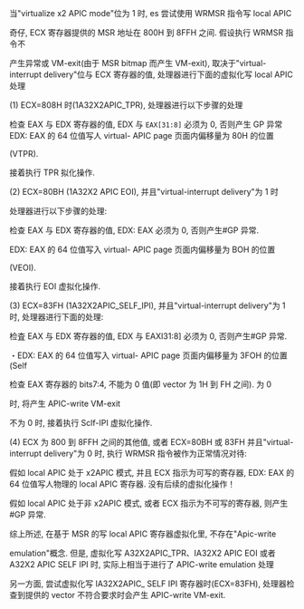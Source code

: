 
当"virtualize x2 APIC mode"位为 1 时, es 尝试使用 WRMSR 指令写 local APIC

奇仔, ECX 寄存器提供的 MSR 地址在 800H 到 8FFH 之间. 假设执行 WRMSR 指令不

产生异常或 VM-exit(由于 MSR bitmap 而产生 VM-exit), 取决于"virtual- interrupt  delivery"位与 ECX 寄存器的值, 处理器进行下面的虚拟化写 local APIC 处理

 (1) ECX=808H 时(1A32X2APIC_TPR), 处理器进行以下步骤的处理

检查 EAX 与 EDX 寄存器的值, EDX 与 `EAX[31:8]` 必须为 0, 否则产生 GP 异常 EDX: EAX 的 64 位值写人 virtual- APIC page 页面内偏移量为 80H 的位置

 (VTPR). 

接着执行 TPR 拟化操作. 

 (2) ECX=80BH (1A32X2 APIC EOI), 并且"virtual-interrupt delivery"为 1 时

处理器进行以下步骤的处理: 

检查 EAX 与 EDX 寄存器的值, EDX: EAX 必须为 0, 否则产生#GP 异常. 

EDX: EAX 的 64 位值写入 virtual- APIC page 页面内偏移量为 BOH 的位置

 (VEOI). 

接着执行 EOI 虚拟化操作. 

 (3) ECX=83FH (1A32X2APIC_SELF_IPI), 并且"virtual-interrupt delivery"为 1 时, 处理器进行下面的处理: 

检査 EAX 与 EDX 寄存器的值, EDX 与 EAXI31:8] 必须为 0, 否则产生#GP 异常. 

・EDX: EAX 的 64 位值写入 virtual- APIC page 页面内偏移量为 3FOH 的位置(Self

检查 EAX 寄存器的 bits7:4, 不能为 0 值(即 vector 为 1H 到 FH 之间). 为 0

时, 将产生 APIC-write VM-exit

不为 0 时, 接着执行 Sclf-IPI 虚拟化操作. 

 (4) ECX 为 800 到 8FFH 之间的其他值, 或者 ECX=80BH 或 83FH 并且"virtual-interrupt delivery"为 0 时, 执行 WRMSR 指令被作为正常情况对待: 

假如 local APIC 处于 x2APIC 模式, 并且 ECX 指示为可写的寄存器, EDX: EAX 的 64 位值写人物理的 local APIC 寄存器. 没有后续的虚拟化操作！

假如 local APIC 处于非 x2APIC 模式, 或者 ECX 指示为不可写的寄存器, 则产生 #GP 异常. 

综上所述, 在基于 MSR 的写 local APIC 寄存器虚拟化里, 不存在"Apic-write

 emulation"概念. 但是, 虚拟化写 A32X2APIC_TPR、IA32X2 APIC EOI 或者A32X2 APIC SELF IPI 时, 实际上相当于进行了 APIC-write emulation 处理

另一方面, 尝试虚拟化写 IA32X2APIC_ SELF IPI 寄存器时(ECX=83FH), 处理器检查到提供的 vector 不符合要求时会产生 APIC-write VM-exit.